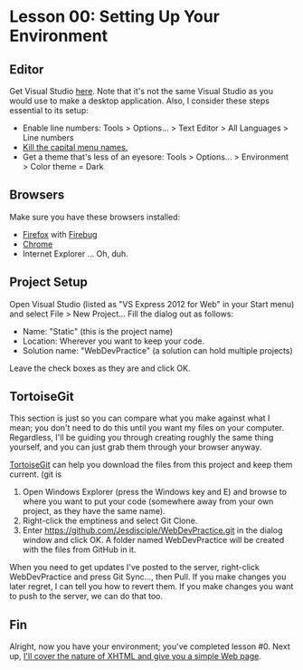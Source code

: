 Lesson 00: Setting Up Your Environment
======================================

Editor
------

Get Visual Studio [here](http://www.microsoft.com/visualstudio/eng/products/visual-studio-express-for-web). Note that it's not the same Visual Studio as you would use to make a desktop application. Also, I consider these steps essential to its setup:

* Enable line numbers: Tools > Options... > Text Editor > All Languages > Line numbers
* [Kill the capital menu names.](http://stackoverflow.com/questions/10859173/how-to-disable-all-caps-menu-titles-in-visual-studio)
* Get a theme that's less of an eyesore: Tools > Options... > Environment > Color theme = Dark

Browsers
--------

Make sure you have these browsers installed:

* [Firefox](http://www.mozilla.org/en-US/firefox/new/) with [Firebug](http://getfirebug.com/)
* [Chrome](https://www.google.com/intl/en/chrome/browser/)
* Internet Explorer ... Oh, duh.

Project Setup
-------------

Open Visual Studio (listed as "VS Express 2012 for Web" in your Start menu) and select File > New Project... Fill the dialog out as follows:

* Name: "Static" (this is the project name)
* Location: Wherever you want to keep your code.
* Solution name: "WebDevPractice" (a solution can hold multiple projects)

Leave the check boxes as they are and click OK.

TortoiseGit
-----------

This section is just so you can compare what you make against what I mean; you don't need to do this until you want my files on your computer. Regardless, I'll be guiding you through creating roughly the same thing yourself, and you can just grab them through your browser anyway.

[TortoiseGit](https://code.google.com/p/tortoisegit/) can help you download the files from this project and keep them current. (git is

1. Open Windows Explorer (press the Windows key and E) and browse to where you want to put your code (somewhere away from your own project, as they have the same name).
3. Right-click the emptiness and select Git Clone.
4. Enter https://github.com/Jesdisciple/WebDevPractice.git in the dialog window and click OK. A folder named WebDevPractice will be created with the files from GitHub in it.

When you need to get updates I've posted to the server, right-click WebDevPractice and press Git Sync..., then Pull. If you make changes you later regret, I can tell you how to revert them. If you make changes you want to push to the server, we can do that too.

Fin
---

Alright, now you have your environment; you've completed lesson #0. Next up, [I'll cover the nature of XHTML and give you a simple Web page](01.md).